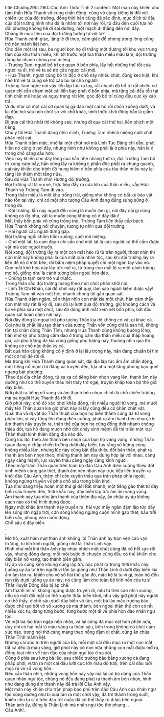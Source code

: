 title:Chương290: 290: Câu Anh Thức Tỉnh 2
content:
Một màn này khiến cho tâm thần Hứa Thanh vô cùng chấn động, cũng vô cùng kiêng kị đối với chiến lực của đội trưởng, đồng thời hắn cũng đã xác định, mục đích từ đầu của đội trưởng hình như đã là nhắm tới nơi này rồi, từ đầu đến cuối tựa hồ đối phương không hề đi sai đường, một mạch đi thẳng đến nơi đây.<br>Chẳng lẽ mục tiêu của đội trưởng tương tự với ta?<br>Hứa Thanh cảnh giác, lặng lẽ đi theo, cảm giác đề phòng trong lòng cũng trở nên mãnh liệt hơn.<br>Cho đến một lát sau, ba người bọn họ đi thẳng một đường tới khu vực trung tâm của khu thần miếu, khi tới trước một tòa thần miếu màu lam, đội trưởng dừng lại nhanh chóng mở miệng.<br>- Trương Tam, ngươi bố trí cơ quan ở bốn phía, lấy hết những thứ tốt của ngươi ra đi, trở về ta sẽ trợ cấp ngươi cái mới.<br>- Hứa Thanh, ngươi cũng bố trí độc ở chỗ này nhiều chút, đừng keo kiệt, khi nào trở về ta cũng sẽ trợ cấp bù lại cho ngươi!<br>Trương Tam nghe nói vậy liền lập tức ra tay, rất nhanh đã bố trí rất nhiều cơ quan chỉ cần chạm một cái liền bạo phát ở bốn phía, mà từng cái đều tồn tại tính chất mê hoặc và ngụy trang rất lớn, góc độ bố trí cũng đều cực kỳ xảo trá.<br>Ví dụ như có một cái cơ quan bị gã đào một cái hố rồi chôn xuống dưới, vả lại đào hơi sâu hơn chút so với chỗ khác, hình thức khởi động hẳn là giẫm đạp.<br>Đi qua cái thứ nhất thì không sao, nhưng đi qua cái thứ hai, liền phịch một tiếng.<br>Chú ý tới Hứa Thanh đang nhìn mình, Trương Tam nhếch miệng cười chất phác một cái.<br>Hứa Thanh trầm mặc, nhớ lại một chút nơi mà Linh Tức Đăng chỉ dẫn, phát hiện nó cũng ở nơi đây, nhưng hình như không phải là ở phía này, hẳn là ở trong chỗ càng sâu hơn.<br>Việc này khiến cho đáy lòng của hắn nhẹ nhàng thở ra, đợi Trương Tam bố trí xong cạm bẫy, hắn cũng lấy ra không ít phấn độc phất ra chung quanh, cái này khiến cho trình độ hung hiểm ở bốn phía của tòa thần miếu này lại tăng lên thêm một tầng nữa.<br>Sau đó Hứa Thanh nhìn Hướng đội trưởng.<br>Đội trưởng rất là vui vẻ, trực tiếp đẩy ra cửa lớn của thần miếu, vẫy Hứa Thanh và Trương Tam đi vào.<br>Trong thần miếu là một khu trống trải, giống như không có bất kỳ bảo vật nào tồn tại vậy, chỉ có một pho tượng Câu Anh đang đứng sừng sững ở trong đó.<br>- Đội trưởng, lần này ngươi đến cùng là muốn làm gì, nơi đây cái gì cũng không có đó nha, vật ta muốn cũng không có ở đây đâu!<br>Mắt thấy bốn phía vô cùng trống trải, Trương Tam liền thấy cấp bách.<br>Hứa Thanh không nói chuyện, tương tự nhìn qua đội trưởng.<br>- Hai ngươi các ngươi đừng gấp.<br>Đội trưởng ngồi chồm hổm xuống, cười mở miệng.<br>- Chờ một lát, ta cam đoan chỉ cần chờ một lát là các ngươi có thể cầm được vật mà các ngươi muốn.<br>Nói xong, đội trưởng lấy ra một con mắt héo rũ từ trên người, thoạt nhìn thì con mắt này không phải là của mắt của nhân tộc, sau khi đội trưởng lấy ra liền để nó ở một bên, rồi bấm niệm pháp quyết chỉ một ngón tay vào nó.<br>Con mắt khô héo này lập tức mở ra, từ trong con mắt lộ ra một cảnh tượng mơ hồ, giống như là cảnh tượng bên ngoài hòn đảo.<br>- Chúng ta tạm xem trò vui trước.<br>Trong thần sắc đội trưởng mang theo một chút phấn khởi nói.<br>- Linh Tê Chi Nhãn, cái đồ chơi này rất quý, làm sao ngươi kiếm được vậy!<br>Trương Tam hít vào một hơi, nhanh chóng tới gần quan sát.<br>Hứa Thanh trầm ngâm, cẩn thận nhìn con mắt kia một chút, hắn cảm thấy con mắt này rất là kỳ dị, sau đó lại lướt qua đội trưởng, giữ khoảng cách và lui về phía sau một chút, sau đó dùng ánh mắt xem xét bốn phía, bắt đầu quan sát hoàn cảnh nơi này.<br>Nơi đây đúng là ngoại trừ pho tượng Thần kia thì không có vật gì khác cả.<br>Coi như là chất liệu tạo thành của tượng Thần vốn cũng chỉ là san hô, không tồn tại chấn động Thần Tính, nhưng Hứa Thanh cũng không buông lỏng, hắn nhớ kỹ pho tượng cầm đao ở trong cấm địa thần miếu của thập hoang giả, cái pho tượng đá kia cũng giống pho tượng này, thoáng nhìn qua thì không có chỗ nào thần kỳ cả.<br>Bất quá hắn cũng không có ý định ở lại lâu trong này, hắn đang chuẩn bị tìm một cơ hội để rời đi.<br>Mà trong khi Hứa Thanh đang quan sát, đại địa lập tức ầm ầm chấn động, một tiếng nổ mạnh từ đằng xa truyền đến, tựa như một tầng phong bạo quét ngang bát phương.<br>Theo đại địa chấn động, từ xa xa có tiếng bén nhọn vang lên, thanh âm này dường như có thể xuyên thấu hết thảy trở ngại, truyền khắp toàn bộ thế giới đáy biển.<br>Nơi phát ra tiếng nổ vang và âm thanh bén nhọn chính là chỗ chiến trường mà ba người Hứa Thanh đã rời đi.<br>Giờ phút này, chỗ đó xác phơi khắp đồng, rất nhiều người tử vong, mà mười mấy tên Thần quan kia giờ phút này ai lấy cũng đều có phần chật vật.<br>Quái thú và dị vật do Thần thuật của bọn họ biến thành cũng đã tử vong phần lớn, vì vậy từng tên đang điên cuồng, phát ra âm thanh bén nhọn, khi âm thanh này truyền ra, thân thể của bọn họ cũng đồng thời nhanh chóng thiêu đốt, tựa hồ đang mượn nhờ đốt cháy sinh mệnh để thi triển một loại Thần thuật kinh thiên động địa nào đó.<br>Cùng lúc đó, theo âm thanh bén nhọn của bọn họ vang vọng, những Thần quan đang ở khắp chiến trường dưới đáy biển, tuy rằng số lượng cũng không nhiều lắm, nhưng lúc này cũng bắt đầu thiêu đốt bản thân, phát ra thanh âm bén nhọn theo, những thanh âm này dung hợp lại với nhau, càng ngày càng mạnh, lực xuyên thấu càng ngày càng kinh người.<br>Theo mấy trăm Thần quan trên toàn bộ đảo Câu Anh điên cuồng thiêu đốt sinh mệnh cùng gào thét, thanh âm bén nhọn này trực tiếp liền truyền ra khỏi đảo Câu Anh, thậm chí còn xuyên thấu qua trận pháp phía ngoài, không ngừng truyền về phía chỗ sâu trong biển khơi.<br>Tựa như đang triệu hoán một thứ gì đó! Rất nhanh, một tiếng gào thét từ đáy biển sâu truyền đến, thời khắc này, đáy biển lập tức ầm ầm vang vọng.<br>Âm thanh này tựa như âm thanh của thiên địa vậy, ẩn chứa uy áp không cách nào có thể hình dung được.<br>Ngay một khắc âm thanh này truyền ra, hải vực mấy ngàn dặm lập tức dấy lên sóng lớn ngập trời, cơn sóng không ngừng cuộn mình gào thét, bầu trời biến sắc, phong vân cuốn động.<br>Chỗ sâu ở đáy biển.<br>.<br>.<br>Mơ hồ, xuất hiện một thân ảnh khổng lồ! Thân ảnh ấy trọn vẹn cao vạn trượng, to lớn kinh người, giống như là Thần Linh vậy.<br>Hình như mỗi khi thân ảnh này nhúc nhích một chút cũng đã cố hết sức rồi vậy, nhưng đồng dạng, mỗi một bước di chuyển cũng đều có thể khiến cho đáy biển nổ vang, tạo thành biển gầm.<br>Uy áp vô cùng kinh khủng cũng lập tức bộc phát ra trong thời khắc này.<br>Luồng uy áp từ trên người vị tồn tại giống như Thần Linh ở dưới đáy biển kia ầm ầm tản ra, khiến cho vô số hải thú gần đó, mặc kệ là tu vi gì, toàn bộ đều run rẩy dưới luồng uy áp này, nó cũng làm cho toàn bộ linh hồn của tu sĩ Thất Huyết Đồng đều bị áp chế.<br>Âm thanh mĩ mĩ không ngừng được truyền đi, nếu từ trên cao nhìn xuống, nếu có một đôi mắt có thể xuyên thấu biển khơi, như vậy giờ phút này ngươi có thể thấy, ở chỗ sâu dưới đáy biển vô tận, một bà lão mặc trường bào được chế tạo bởi vô số xương cá mà thành, bên ngoài thân thể còn có rất nhiều xúc tu, đang từng bước, từng bước một đi về phía hòn đảo nhân ngư tộc.<br>Vẻ mặt bà lão tràn ngập nếp nhăn, vả lại cũng đã mục nát hơn phân nửa, duy chỉ có hai mắt lộ màu vàng ra thâm sâu, bên trong không có chút cảm xúc nào, trong hơi thở càng mang theo nồng đậm dị chất, cũng ẩn chứa Thần Tính mãnh liệt.<br>Những cái xúc tu trên người của bà, mỗi một cái đều mọc ra một con mắt, tất cả đều là màu vàng, giờ phút này có non nửa những con mắt được mở ra, đồng loạt nhìn về hòn đảo của nhân ngư tộc ở xa xôi.<br>Cũng ở phía sau lưng bà lão, sau chiếc trường bào bằng xương cá đang phấp phới, vươn ra một cái đầu lưỡi cực lớn màu đỏ tươi, trên cái đầu lưỡi mọc ra vô số vong hồn.<br>Nếu cẩn thận nhìn, những vong hồn này vậy mà lại có bộ dáng của Thần quan nhân ngư tộc, chúng nó đều đang phát ra thanh âm bén nhọn, hình như đang dùng âm thanh này để trả lời Câu Anh vậy.<br>Một màn này khiến cho trận pháp bao phủ trên đảo Câu Anh của nhân ngư tộc cũng dường như bị xua tản ra một chút vậy, đã trở thành trong suốt, khiến cho tu sĩ ở trên đảo rốt cuộc đã có thể thấy rõ được bên ngoài.<br>Thân ảnh ấy, đúng là Thần Linh mà nhân ngư tộc thờ phụng...<br>Câu Anh!.<br>